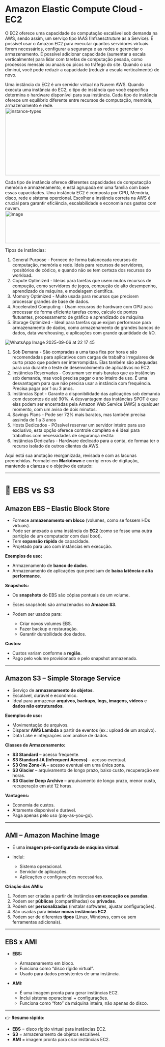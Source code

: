 # Amazon Elastic Compute Cloud - EC2
O EC2 oferece uma capacidade de computação escalável sob demanda na AWS, sendo assim, um serviço tipo IAAS (Infraesctruture as a Service). É possível usar o Amazon EC2 para executar quantos servidores virtuais forem necessários, configurar a segurança e as redes e gerenciar o armazenamento. É possível adicionar capacidade (aumentar a escala verticalmente) para lidar com tarefas de computação pesada, como processos mensais ou anuais ou picos no tráfego do site. Quando o uso diminui, você pode reduzir a capacidade (reduzir a escala verticalmente) de novo.

Uma instância do EC2 é um servidor virtual na Nuvem AWS. Quando executa uma instância do EC2, o tipo de instância que você especifica determina o hardware disponível para sua instância. Cada tipo de instância oferece um equilíbrio diferente entre recursos de computação, memória, armazenamento e rede.
<img width="831" height="219" alt="instance-types" src="https://github.com/user-attachments/assets/5f11ff9c-74e9-4b8f-8f06-e636f5b03b5f" />

Cada tipo de instância oferece diferentes capacidades de computacção memória e armazenamento, e está agrupada em uma família com base essas capacidades. Uma instância EC2 é composta por CPU, Memória, disco, rede e sistema opercional. Escolher a instância correta na AWS é crucial para garantir eficiência, escalabilidade e economia nos gastos com nuvem. <img width="2501" height="105" alt="image" src="https://github.com/user-attachments/assets/0b26cb91-473f-422a-a9e7-1cbd62d9ff5c" />

Tipos de Instâncias: 
1. General Purpose - Fornece de forma balanceada recursos de computação, memória e rede. Ideis para recursos de servidores, rpositórios de códico, e quando não se tem certeza dos recursos do workload.
2. Copute Optimized - Ideias para tarefas que usem mutos recursos de compução, como servidores de jogos, compução de alto desempenho, aprendizado de máquina, e modelagem científica.
3. Momory Optimized - Muito usada para recursos que precisem processar grandes de base de dados. 
4. Accelerated Computing - Usam recusros de hardware com GPU para processar de forma eficiente tarefas como, calculo de pontos flutuantes, processamento de gráfico e aprendizado de máquina
5. Storage Optimized - Ideal para tarefas qque exijam performace para armazenamento de dados, como armazenamento de grandes bancos de dados, data warehousing, e aplicações com grande quantidade de I/O.
   
![WhatsApp Image 2025-09-06 at 22 17 45](https://github.com/user-attachments/assets/56786e99-8bb4-457c-9748-ab42724650ce)

1. Sob Demana - São compradas a uma taxa fixa por hora e são recomendadas para aplicativos com cargas de trabalho irregulares de curto prazo que podem ser interrompidas. Elas também são adequadas para uso durante o teste de desenvolvimento de aplicativos no EC2.
2. Instâncias Reservadas - Costumam ser mais baratas que as instâncias sob demanda, mas você precisa pagar o ano inteiro de uso. É uma desvantagem para que não precisa usar a instância com frequência. Precisa pagar por 1 ou 3 anos. 
3. Instâncias Spot - Garante a disponibilidade das aplicações sob demanda com descontos de até 90%. A desvantagem das instâncias SPOT é que elas podem ser encerradas pela Amazon Web Service (AWS) a qualquer momento, com um aviso de dois minutos.
4. Savings Plans - Pode ser 72% mais baratos, mas também precisa assinda de 1 a 3 anos
5. Hosts Dedicados - POssível reservar um servidor inteiro para uso exclusivo, esta opção oferece controle completo e é ideal para trabalhos com necessidades de segurança restita
6. Instâncias Dedicafas - Hardware dedicado para a conta, de formaa ter o recurso isolado de outros clientes da AWS.

Aqui está sua anotação reorganizada, revisada e com as lacunas preenchidas. Formatei em **Markdown** e corrigi erros de digitação, mantendo a clareza e o objetivo de estudo:

---

# 📌 EBS vs S3

## **Amazon EBS – Elastic Block Store**

* Fornece **armazenamento em bloco** (volumes, como se fossem HDs virtuais).
* Pode ser anexado a uma instância do **EC2** (como se fosse uma outra partição de um computador com dual boot).
* Tem **expansão rápida** de capacidade.
* Projetado para uso com instâncias em execução.

**Exemplos de uso:**

* Armazenamento de **banco de dados**.
* Armazenamento de aplicações que precisam de **baixa latência e alta performance**.

**Snapshots:**

* Os **snapshots** do EBS são cópias pontuais de um volume.
* Esses snapshots são armazenados no **Amazon S3**.
* Podem ser usados para:

  * Criar novos volumes EBS.
  * Fazer backup e restauração.
  * Garantir durabilidade dos dados.

**Custos:**

* Custos variam conforme a **região**.
* Pago pelo volume provisionado e pelo snapshot armazenado.

---

## **Amazon S3 – Simple Storage Service**

* Serviço de **armazenamento de objetos**.
* Escalável, durável e econômico.
* Ideal para armazenar **arquivos, backups, logs, imagens, vídeos** e **dados não estruturados**.

**Exemplos de uso:**

* Movimentação de arquivos.
* Disparar **AWS Lambda** a partir de eventos (ex.: upload de um arquivo).
* Data Lake e integrações com análise de dados.

**Classes de Armazenamento:**

* **S3 Standard** – acesso frequente.
* **S3 Standard-IA (Infrequent Access)** – acesso eventual.
* **S3 One Zone-IA** – acesso eventual em uma única zona.
* **S3 Glacier** – arquivamento de longo prazo, baixo custo, recuperação em horas.
* **S3 Glacier Deep Archive** – arquivamento de longo prazo, menor custo, recuperação em até 12 horas.

**Vantagens:**

* Economia de custos.
* Altamente disponível e durável.
* Paga apenas pelo uso (pay-as-you-go).

---

## **AMI – Amazon Machine Image**

* É uma **imagem pré-configurada de máquina virtual**.
* Inclui:

  * Sistema operacional.
  * Servidor de aplicações.
  * Aplicações e configurações necessárias.

**Criação das AMIs:**

1. Podem ser criadas a partir de instâncias **em execução ou paradas**.
2. Podem ser **públicas** (compartilhadas) ou **privadas**.
3. Podem ser **personalizadas** (instalar softwares, ajustar configurações).
4. São usadas para **iniciar novas instâncias EC2**.
5. Podem ser de diferentes **tipos** (Linux, Windows, com ou sem ferramentas adicionais).

---

## **EBS x AMI**

* **EBS:**

  * Armazenamento em bloco.
  * Funciona como “disco rígido virtual”.
  * Usado para dados persistentes de uma instância.

* **AMI:**

  * É uma imagem pronta para gerar instâncias EC2.
  * Inclui sistema operacional + configurações.
  * Funciona como “foto” da máquina inteira, não apenas do disco.

---

👉 **Resumo rápido:**

* **EBS** = disco rígido virtual para instâncias EC2.
* **S3** = armazenamento de objetos escalável.
* **AMI** = imagem pronta para criar instâncias EC2.

